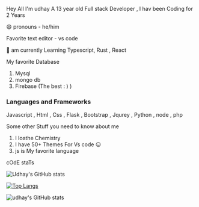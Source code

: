Hey All I'm udhay A 13 year old Full stack Developer , I hav been Coding for 2 Years

😄 pronouns - he/him

Favorite text editor - vs code

🌱 am currently Learning Typescript, Rust , React 

My favorite Database

1. Mysql 
2. mongo db
3. Firebase (The best : ) )

### **Languages and Frameworks**

Javascript , Html , Css , Flask , Bootstrap , Jqurey , Python , node , php

Some other Stuff you need to know about me 

1. I loathe Chemistry
2. I have  50+ Themes For Vs code 😑
3. js is My favorite language





cOdE staTs


![Udhay's GitHub stats](https://github-readme-stats.vercel.app/api?username=code123841&show_icons=true&theme=radical)



[![Top Langs](https://github-readme-stats.vercel.app/api/top-langs/?username=code123841)](https://github.com/anuraghazra/github-readme-stats)


![udhay's GitHub stats](https://github-readme-stats.vercel.app/api?username=code123841&hide=contribs,prs)
